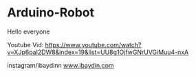 # Arduino-Robot
Hello everyone

Youtube Vid:
https://www.youtube.com/watch?v=XJp6paI2DW8&index=19&list=UU8g1OjfwGNrUVGiMuu4-nxA

instagram/ibaydinn
www.ibaydin.com
